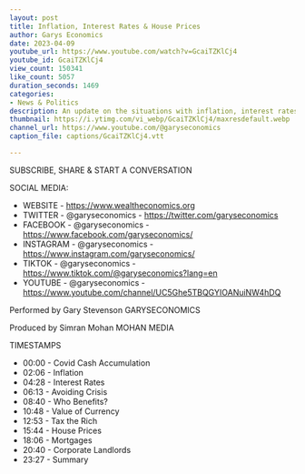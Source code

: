 ```yaml
---
layout: post
title: Inflation, Interest Rates & House Prices
author: Garys Economics
date: 2023-04-09
youtube_url: https://www.youtube.com/watch?v=GcaiTZKlCj4
youtube_id: GcaiTZKlCj4
view_count: 150341
like_count: 5057
duration_seconds: 1469
categories:
- News & Politics
description: An update on the situations with inflation, interest rates, and house prices.
thumbnail: https://i.ytimg.com/vi_webp/GcaiTZKlCj4/maxresdefault.webp
channel_url: https://www.youtube.com/@garyseconomics
caption_file: captions/GcaiTZKlCj4.vtt

---
```


SUBSCRIBE, SHARE & START A CONVERSATION


SOCIAL MEDIA:
- WEBSITE - https://www.wealtheconomics.org
- TWITTER - @garyseconomics - https://twitter.com/garyseconomics
- FACEBOOK - @garyseconomics - https://www.facebook.com/garyseconomics/
- INSTAGRAM - @garyseconomics - https://www.instagram.com/garyseconomics/
- TIKTOK - @garyseconomics - https://www.tiktok.com/@garyseconomics?lang=en
- YOUTUBE - @garyseconomics - https://www.youtube.com/channel/UC5Ghe5TBQGYIOANuiNW4hDQ


Performed by Gary Stevenson
GARYSECONOMICS


Produced by Simran Mohan
MOHAN MEDIA


TIMESTAMPS
- 00:00 - Covid Cash Accumulation
- 02:06 - Inflation
- 04:28 - Interest Rates
- 06:13 - Avoiding Crisis
- 08:40 - Who Benefits?
- 10:48 - Value of Currency
- 12:53 - Tax the Rich
- 15:44 - House Prices
- 18:06 - Mortgages
- 20:40 - Corporate Landlords
- 23:27 - Summary
